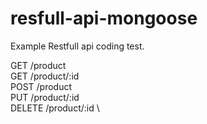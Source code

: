 # resfull-api-mongoose

Example Restfull api coding test.

GET /product  \
GET /product/:id \
POST /product \
PUT /product/:id \
DELETE /product/:id \
